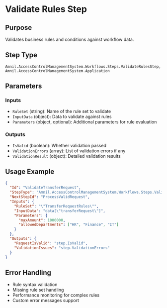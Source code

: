 # Validate Rules Step

## Purpose
Validates business rules and conditions against workflow data.

## Step Type
```
Amnil.AccessControlManagementSystem.Workflows.Steps.ValidateRulesStep, Amnil.AccessControlManagementSystem.Application
```

## Parameters

### Inputs
- `RuleSet` (string): Name of the rule set to validate
- `InputData` (object): Data to validate against rules
- `Parameters` (object, optional): Additional parameters for rule evaluation

### Outputs
- `IsValid` (boolean): Whether validation passed
- `ValidationErrors` (array): List of validation errors if any
- `ValidationResult` (object): Detailed validation results

## Usage Example

```json
{
  "Id": "ValidateTransferRequest",
  "StepType": "Amnil.AccessControlManagementSystem.Workflows.Steps.ValidateRulesStep, Amnil.AccessControlManagementSystem.Application",
  "NextStepId": "ProcessValidRequest",
  "Inputs": {
    "RuleSet": "\"TransferRequestRules\"",
    "InputData": "data[\"transferRequest\"]",
    "Parameters": {
      "maxAmount": 1000000,
      "allowedDepartments": ["HR", "Finance", "IT"]
    }
  },
  "Outputs": {
    "RequestIsValid": "step.IsValid",
    "ValidationIssues": "step.ValidationErrors"
  }
}
```

## Error Handling
- Rule syntax validation
- Missing rule set handling
- Performance monitoring for complex rules
- Custom error messages support
